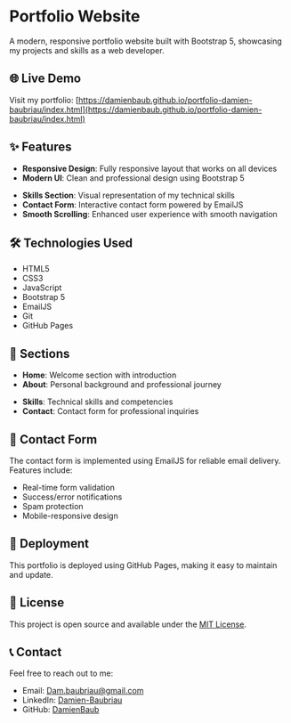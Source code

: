 # Portfolio Website

A modern, responsive portfolio website built with Bootstrap 5, showcasing my projects and skills as a web developer.

## 🌐 Live Demo
Visit my portfolio: [https://damienbaub.github.io/portfolio-damien-baubriau/index.html](https://damienbaub.github.io/portfolio-damien-baubriau/index.html)

## ✨ Features

- **Responsive Design**: Fully responsive layout that works on all devices
- **Modern UI**: Clean and professional design using Bootstrap 5
<!-- - **Project Showcase**: Dedicated section highlighting my key projects -->
- **Skills Section**: Visual representation of my technical skills
- **Contact Form**: Interactive contact form powered by EmailJS
- **Smooth Scrolling**: Enhanced user experience with smooth navigation
<!-- - **Dark/Light Mode**: Toggle between dark and light themes -->

## 🛠️ Technologies Used

- HTML5
- CSS3
- JavaScript
- Bootstrap 5
- EmailJS
- Git
- GitHub Pages

## 📱 Sections

- **Home**: Welcome section with introduction
- **About**: Personal background and professional journey
<!-- - **Projects**: Showcase of my development work -->
- **Skills**: Technical skills and competencies
- **Contact**: Contact form for professional inquiries

## 📧 Contact Form

The contact form is implemented using EmailJS for reliable email delivery. Features include:
- Real-time form validation
- Success/error notifications
- Spam protection
- Mobile-responsive design

## 🚀 Deployment

This portfolio is deployed using GitHub Pages, making it easy to maintain and update.

## 📝 License

This project is open source and available under the [MIT License](LICENSE).

## 📞 Contact

Feel free to reach out to me:
- Email: Dam.baubriau@gmail.com
- LinkedIn: [Damien-Baubriau](https://www.linkedin.com/in/damien-baubriau/)
- GitHub: [DamienBaub](https://github.com/DamienBaub)
